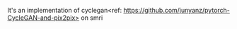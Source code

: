 It's an implementation of cyclegan<ref: https://github.com/junyanz/pytorch-CycleGAN-and-pix2pix> on smri

